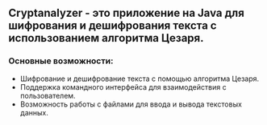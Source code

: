 ## Cryptanalyzer - это приложение на Java для шифрования и дешифрования текста с использованием алгоритма Цезаря.

### Основные возможности:
 * Шифрование и дешифрование текста с помощью алгоритма Цезаря.
 * Поддержка командного интерфейса для взаимодействия с пользователем.
 * Возможность работы с файлами для ввода и вывода текстовых данных.
